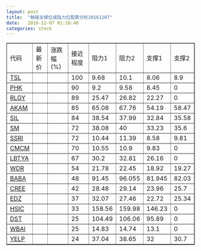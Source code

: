 ```yaml
---
layout: post
title:  "触碰支撑位或阻力位股票分析20161207"
date:   2016-12-07 01:16:40
categories: stock
---
```

<script type="text/javascript">
var stockList = []
stockList.push('gb_tsl');
stockList.push('gb_phk');
stockList.push('gb_rlgy');
stockList.push('gb_akam');
stockList.push('gb_sil');
stockList.push('gb_sm');
stockList.push('gb_ssri');
stockList.push('gb_cmcm');
stockList.push('gb_lbtya');
stockList.push('gb_wdr');
stockList.push('gb_baba');
stockList.push('gb_cree');
stockList.push('gb_edz');
stockList.push('gb_hsic');
stockList.push('gb_dst');
stockList.push('gb_wbai');
stockList.push('gb_yelp');
</script>
<table border="1">
 <tr>
 <td>代码</td>
 <td>最新价</td>
 <td>涨跌幅(%)</td>
 <td>接近程度</td>
 <td>阻力1</td>
 <td>阻力2</td>
 <td>支撑1</td>
 <td>支撑2</td>
</tr>
  <tr id="tsl" class="red">
  <td><a href="http://stock.finance.sina.com.cn/usstock/quotes/TSL.html" target="_blank">TSL</a></td><td></td><td></td><td>100</td><td>9.68</td><td>10.1</td><td>8.06</td><td>8.9</td></tr>
  <tr id="phk" class="red">
  <td><a href="http://stock.finance.sina.com.cn/usstock/quotes/PHK.html" target="_blank">PHK</a></td><td></td><td></td><td>90</td><td>9.2</td><td>9.58</td><td>8.45</td><td>0</td></tr>
  <tr id="rlgy" class="red">
  <td><a href="http://stock.finance.sina.com.cn/usstock/quotes/RLGY.html" target="_blank">RLGY</a></td><td></td><td></td><td>89</td><td>25.47</td><td>26.82</td><td>22.27</td><td>0</td></tr>
  <tr id="akam" class="red">
  <td><a href="http://stock.finance.sina.com.cn/usstock/quotes/AKAM.html" target="_blank">AKAM</a></td><td></td><td></td><td>85</td><td>65.08</td><td>67.76</td><td>54.19</td><td>58.47</td></tr>
  <tr id="sil" class="green">
  <td><a href="http://stock.finance.sina.com.cn/usstock/quotes/SIL.html" target="_blank">SIL</a></td><td></td><td></td><td>84</td><td>38.54</td><td>37.99</td><td>32.84</td><td>35.58</td></tr>
  <tr id="sm" class="red">
  <td><a href="http://stock.finance.sina.com.cn/usstock/quotes/SM.html" target="_blank">SM</a></td><td></td><td></td><td>72</td><td>38.08</td><td>40</td><td>33.23</td><td>35.6</td></tr>
  <tr id="ssri" class="red">
  <td><a href="http://stock.finance.sina.com.cn/usstock/quotes/SSRI.html" target="_blank">SSRI</a></td><td></td><td></td><td>72</td><td>10.44</td><td>11.39</td><td>8.58</td><td>9.81</td></tr>
  <tr id="cmcm" class="green">
  <td><a href="http://stock.finance.sina.com.cn/usstock/quotes/CMCM.html" target="_blank">CMCM</a></td><td></td><td></td><td>70</td><td>10.55</td><td>10.9</td><td>9.83</td><td>0</td></tr>
  <tr id="lbtya" class="red">
  <td><a href="http://stock.finance.sina.com.cn/usstock/quotes/LBTYA.html" target="_blank">LBTYA</a></td><td></td><td></td><td>67</td><td>30.2</td><td>32.81</td><td>26.16</td><td>0</td></tr>
  <tr id="wdr" class="green">
  <td><a href="http://stock.finance.sina.com.cn/usstock/quotes/WDR.html" target="_blank">WDR</a></td><td></td><td></td><td>54</td><td>21.78</td><td>22.45</td><td>18.92</td><td>19.27</td></tr>
  <tr id="baba" class="red">
  <td><a href="http://stock.finance.sina.com.cn/usstock/quotes/BABA.html" target="_blank">BABA</a></td><td></td><td></td><td>48</td><td>91.45</td><td>96.055</td><td>81.945</td><td>82.03</td></tr>
  <tr id="cree" class="green">
  <td><a href="http://stock.finance.sina.com.cn/usstock/quotes/CREE.html" target="_blank">CREE</a></td><td></td><td></td><td>42</td><td>28.48</td><td>29.14</td><td>23.96</td><td>25.7</td></tr>
  <tr id="edz" class="green">
  <td><a href="http://stock.finance.sina.com.cn/usstock/quotes/EDZ.html" target="_blank">EDZ</a></td><td></td><td></td><td>37</td><td>32.07</td><td>27.46</td><td>22.72</td><td>25.34</td></tr>
  <tr id="hsic" class="green">
  <td><a href="http://stock.finance.sina.com.cn/usstock/quotes/HSIC.html" target="_blank">HSIC</a></td><td></td><td></td><td>33</td><td>158.56</td><td>159.98</td><td>146.23</td><td>0</td></tr>
  <tr id="dst" class="green">
  <td><a href="http://stock.finance.sina.com.cn/usstock/quotes/DST.html" target="_blank">DST</a></td><td></td><td></td><td>25</td><td>104.49</td><td>106.06</td><td>95.89</td><td>0</td></tr>
  <tr id="wbai" class="green">
  <td><a href="http://stock.finance.sina.com.cn/usstock/quotes/WBAI.html" target="_blank">WBAI</a></td><td></td><td></td><td>25</td><td>14.83</td><td>14.74</td><td>13.1</td><td>0</td></tr>
  <tr id="yelp" class="red">
  <td><a href="http://stock.finance.sina.com.cn/usstock/quotes/YELP.html" target="_blank">YELP</a></td><td></td><td></td><td>24</td><td>37.04</td><td>38.65</td><td>32</td><td>30.7</td></tr>
</table>
